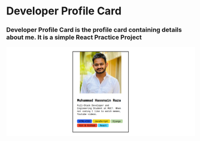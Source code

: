 # Developer Profile Card

### Developer Profile Card is the profile card containing details about me. It is a simple React Practice Project

![Pic](public/images/image.png)
